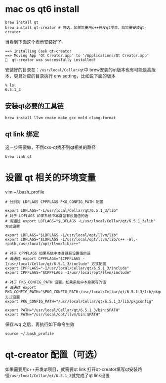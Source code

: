 # mac os qt6 install
```shell
brew install qt
brew install qt-creator # 可选，如果需要用c++开发qt项目，就需要安装qt-creator
```
当看到下面这个表示安装好了
```
==> Installing Cask qt-creator
==> Moving App 'Qt Creator.app' to '/Applications/Qt Creator.app'
🍺  qt-creator was successfully installed!
```
安装好的目录在：`/usr/local/Cellar/qt`中
brew安装的qt版本也有可能是高版本，更具对应的目录执行 env setting，比如说下面的版本
```shell
% ls
6.5.1_3
```
## 安装qt必要的工具链
```shell
brew install llvm cmake make gcc mold clang-format
```

## qt link 绑定
这一步需要做，不然cxx-qt找不到qt相关的路径
```shell
brew link qt
```

# 设置 qt 相关的环境变量
vim ~/.bash_profile

```shell
# 分别对 LDFLAGS CPPFLAGS PKG_CONFIG_PATH 配置

export LDFLAGS="-L/usr/local/Cellar/qt/6.5.1_3/lib"
# 对于 LDFLAGS 如果系统中本身就有设置值的话
# 请通过 export LDFLAGS="$LDFLAGS -L/usr/local/Cellar/qt/6.5.1_3/lib" 方式设置

export LDFLAGS="$LDFLAGS -L/usr/local/opt/llvm/lib"
export LDFLAGS="$LDFLAGS -L/usr/local/opt/llvm/lib/c++ -Wl,-rpath,/usr/local/opt/llvm/lib/c++"

# 对于 CPPFLAGS 如果系统中本身就有设置值的话
# 请通过 export CPPFLAGS="$CPPFLAGS -I/usr/local/Cellar/qt/6.5.1_3/include" 方式配置
export CPPFLAGS="-I/usr/local/Cellar/qt/6.5.1_3/include"
export CPPFLAGS="$CPPFLAGS -I/usr/local/opt/llvm/include"

# 对于 PKG_CONFIG_PATH 设置，如果系统中本身就有的话
# 请通过 export PKG_CONFIG_PATH="$PKG_CONFIG_PATH:/usr/local/Cellar/qt/6.5.1_3/lib/pkgconfig" 方式设置
export PKG_CONFIG_PATH="/usr/local/Cellar/qt/6.5.1_3/lib/pkgconfig"

export PATH="/usr/local/Cellar/qt/6.5.1_3/bin:$PATH"
export PATH="/usr/local/opt/llvm/bin:$PATH"
```

保存:wq 之后，再执行如下命令生效
```shell
source ~/.bash_profile
```

# qt-creator 配置（可选）
如果需要用c++开发qt项目，就需要qt link
打开qt-creator填写qt安装路径`/usr/local/Cellar/qt/6.5.1_3`就完成了qt link设置
